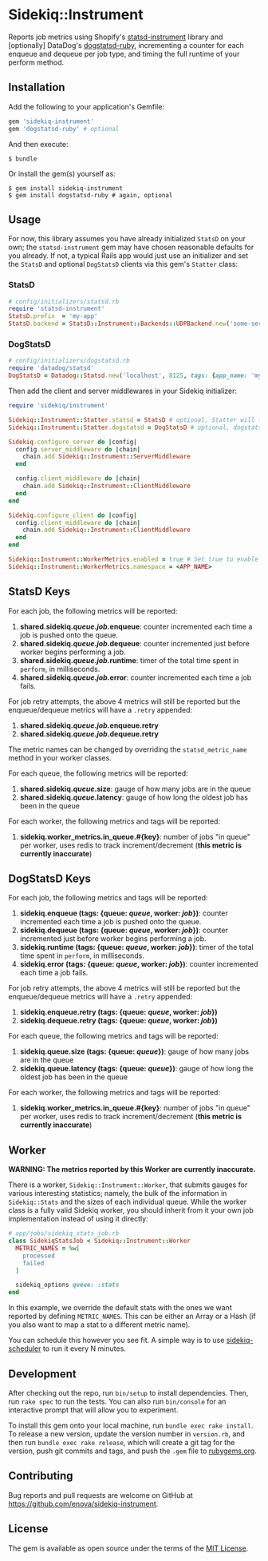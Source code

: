 # Sidekiq::Instrument

Reports job metrics using Shopify's [statsd-instrument][statsd-instrument] library and \[optionally\] DataDog's [dogstatsd-ruby](https://github.com/DataDog/dogstatsd-ruby), incrementing a counter for each enqueue and dequeue per job type, and timing the full runtime of your perform method.

## Installation

Add the following to your application's Gemfile:

```ruby
gem 'sidekiq-instrument'
gem 'dogstatsd-ruby' # optional
```

And then execute:

    $ bundle

Or install the gem(s) yourself as:

    $ gem install sidekiq-instrument
    $ gem install dogstatsd-ruby # again, optional

## Usage

For now, this library assumes you have already initialized `StatsD` on your own;
the `statsd-instrument` gem may have chosen reasonable defaults for you already. If not,
a typical Rails app would just use an initializer and set the `StatsD` and optional `DogStatsD`
clients via this gem's `Statter` class:

### StatsD

```ruby
# config/initializers/statsd.rb
require 'statsd-instrument'
StatsD.prefix  = 'my-app'
StatsD.backend = StatsD::Instrument::Backends::UDPBackend.new('some-server:8125')
```

### DogStatsD

```ruby
# config/initializers/dogstatsd.rb
require 'datadog/statsd'
DogStatsD = Datadog::Statsd.new('localhost', 8125, tags: {app_name: 'my_app', env: 'production'})
```

Then add the client and server middlewares in your Sidekiq initializer:

```ruby
require 'sidekiq/instrument'

Sidekiq::Instrument::Statter.statsd = StatsD # optional, Statter will fall back to a global StatsD
Sidekiq::Instrument::Statter.dogstatsd = DogStatsD # optional, dogstatsd can be nil if not desired

Sidekiq.configure_server do |config|
  config.server_middleware do |chain|
    chain.add Sidekiq::Instrument::ServerMiddleware
  end

  config.client_middleware do |chain|
    chain.add Sidekiq::Instrument::ClientMiddleware
  end
end

Sidekiq.configure_client do |config|
  config.client_middleware do |chain|
    chain.add Sidekiq::Instrument::ClientMiddleware
  end
end

Sidekiq::Instrument::WorkerMetrics.enabled = true # Set true to enable worker metrics
Sidekiq::Instrument::WorkerMetrics.namespace = <APP_NAME>
```

## StatsD Keys
For each job, the following metrics will be reported:

1. **shared.sidekiq._queue_._job_.enqueue**: counter incremented each time a
   job is pushed onto the queue.
2. **shared.sidekiq._queue_._job_.dequeue**: counter incremented just before
   worker begins performing a job.
3. **shared.sidekiq._queue_._job_.runtime**: timer of the total time spent
   in `perform`, in milliseconds.
4. **shared.sidekiq._queue_._job_.error**: counter incremented each time a
   job fails.

For job retry attempts, the above 4 metrics will still be reported but the enqueue/dequeue metrics
will have a `.retry` appended:

1. **shared.sidekiq._queue_._job_.enqueue.retry**
2. **shared.sidekiq._queue_._job_.dequeue.retry**

The metric names can be changed by overriding the `statsd_metric_name`
method in your worker classes.

For each queue, the following metrics will be reported:
1. **shared.sidekiq._queue_.size**: gauge of how many jobs are in the queue
2. **shared.sidekiq._queue_.latency**: gauge of how long the oldest job has been in the queue

For each worker, the following metrics and tags will be reported:
1. **sidekiq.worker_metrics.in_queue.#{key}**: number of jobs "in queue" per worker, uses redis to track increment/decrement (**this metric is currently inaccurate**)

## DogStatsD Keys
For each job, the following metrics and tags will be reported:

1. **sidekiq.enqueue (tags: {queue: _queue_, worker: _job_})**: counter incremented each time a
   job is pushed onto the queue.
2. **sidekiq.dequeue (tags: {queue: _queue_, worker: _job_})**: counter incremented just before
   worker begins performing a job.
3. **sidekiq.runtime (tags: {queue: _queue_, worker: _job_})**: timer of the total time spent
   in `perform`, in milliseconds.
4. **sidekiq.error (tags: {queue: _queue_, worker: _job_})**: counter incremented each time a
   job fails.

For job retry attempts, the above 4 metrics will still be reported but the enqueue/dequeue metrics
will have a `.retry` appended:

1. **sidekiq.enqueue.retry (tags: {queue: _queue_, worker: _job_})**
2. **sidekiq.dequeue.retry (tags: {queue: _queue_, worker: _job_})**

For each queue, the following metrics and tags will be reported:
1. **sidekiq.queue.size (tags: {queue: _queue_})**: gauge of how many jobs are in the queue
2. **sidekiq.queue.latency (tags: {queue: _queue_})**: gauge of how long the oldest job has been in the queue

For each worker, the following metrics and tags will be reported:
1. **sidekiq.worker_metrics.in_queue.#{key}**: number of jobs "in queue" per worker, uses redis to track increment/decrement (**this metric is currently inaccurate**)

## Worker

**WARNING: The metrics reported by this Worker are currently inaccurate.**

There is a worker, `Sidekiq::Instrument::Worker`, that submits gauges
for various interesting statistics; namely, the bulk of the information in `Sidekiq::Stats`
and the sizes of each individual queue. While the worker class is a fully valid Sidekiq worker,
you should inherit from it your own job implementation instead of using it directly:

```ruby
# app/jobs/sidekiq_stats_job.rb
class SidekiqStatsJob < Sidekiq::Instrument::Worker
  METRIC_NAMES = %w[
    processed
    failed
  ]

  sidekiq_options queue: :stats
end
```

In this example, we override the default stats with the ones we want reported by defining `METRIC_NAMES`.
This can be either an Array or a Hash (if you also want to map a stat to a different metric name).

You can schedule this however you see fit. A simple way is to use [sidekiq-scheduler][sidekiq-scheduler] to run it every N minutes.

## Development

After checking out the repo, run `bin/setup` to install dependencies. Then, run `rake spec` to run the tests. You can also run `bin/console` for an interactive prompt that will allow you to experiment.

To install this gem onto your local machine, run `bundle exec rake install`. To release a new version, update the version number in `version.rb`, and then run `bundle exec rake release`, which will create a git tag for the version, push git commits and tags, and push the `.gem` file to [rubygems.org](https://rubygems.org).

## Contributing

Bug reports and pull requests are welcome on GitHub at https://github.com/enova/sidekiq-instrument.


## License

The gem is available as open source under the terms of the [MIT License](http://opensource.org/licenses/MIT).

[statsd-instrument]: https://github.com/Shopify/statsd-instrument
[sidekiq-scheduler]: https://github.com/moove-it/sidekiq-scheduler
